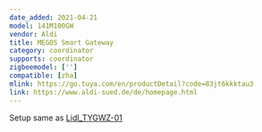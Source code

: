 ```yaml
---
date_added: 2021-04-21
model: 141M100GW
vendor: Aldi
title: MEGOS Smart Gateway 
category: coordinator
supports: coordinator
zigbeemodel: ['']
compatible: [zha]
mlink: https://go.tuya.com/en/productDetail?code=83jt6kkktau3
link: https://www.aldi-sued.de/de/homepage.html
---
```


Setup same as [Lidl_TYGWZ-01](Lidl_TYGWZ-01)